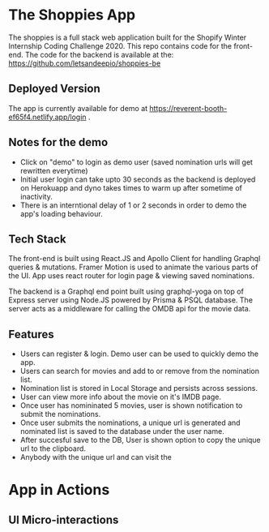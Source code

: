 # The Shoppies App

The shoppies is a full stack web application built for the Shopify Winter Internship Coding Challenge 2020. This repo contains code for the front-end. The code for the backend is available at the: https://github.com/letsandeepio/shoppies-be

## Deployed Version

The app is currently available for demo at https://reverent-booth-ef65f4.netlify.app/login .

## Notes for the demo

- Click on "demo" to login as demo user (saved nomination urls will get rewritten everytime)
- Initial user login can take upto 30 seconds as the backend is deployed on Herokuapp and dyno takes times to warm up after sometime of inactivity.
- There is an interntional delay of 1 or 2 seconds in order to demo the app's loading behaviour.

## Tech Stack

The front-end is built using React.JS and Apollo Client for handling Graphql queries & mutations. Framer Motion is used to animate the various parts of the UI. App uses react router for login page & viewing saved nominations.

The backend is a Graphql end point built using graphql-yoga on top of Express server using Node.JS powered by Prisma & PSQL database. The server acts as a middleware for calling the OMDB api for the movie data.

## Features

- Users can register & login. Demo user can be used to quickly demo the app.
- Users can search for movies and add to or remove from the nomination list.
- Nomination list is stored in Local Storage and persists across sessions.
- User can view more info about the movie on it's IMDB page.
- Once user has nomininated 5 movies, user is shown notification to submit the nominations.
- Once user submits the nominations, a unique url is generated and nominated list is saved to the database under the user name.
- After succesful save to the DB, User is shown option to copy the unique url to the clipboard.
- Anybody with the unique url and can visit the

# App in Actions

## UI Micro-interactions
